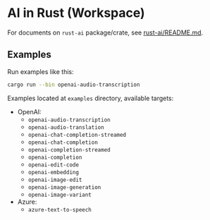 # AI in Rust (Workspace)

For documents on `rust-ai` package/crate, see [rust-ai/README.md](rust-ai/README.md).

## Examples

Run examples like this:

```bash
cargo run --bin openai-audio-transcription
```

Examples located at `examples` directory, available targets:

- OpenAI:
  - `openai-audio-transcription`
  - `openai-audio-translation`
  - `openai-chat-completion-streamed`
  - `openai-chat-completion`
  - `openai-completion-streamed`
  - `openai-completion`
  - `openai-edit-code`
  - `openai-embedding`
  - `openai-image-edit`
  - `openai-image-generation`
  - `openai-image-variant`
- Azure:
  - `azure-text-to-speech`